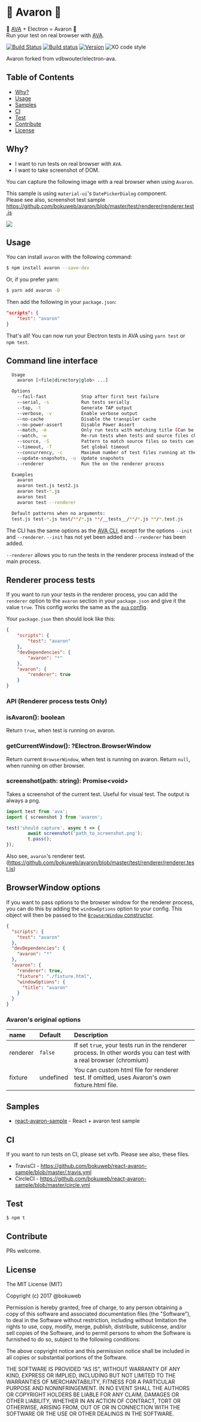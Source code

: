 # 🚀  Avaron 🚀 

🚀 [AVA](https://ava.li) + Electron = Avaron 🚀   
Run your test on real browser with [AVA](https://ava.li).

[![Build Status](https://travis-ci.org/bokuweb/avaron.svg?branch=master)](https://travis-ci.org/bokuweb/avaron)
[![Build status](https://ci.appveyor.com/api/projects/status/uegh5k030l8xb5nb/branch/master?svg=true)](https://ci.appveyor.com/project/bokuweb/avaron/branch/master)
[![Version](https://img.shields.io/npm/v/avaron.svg)](https://www.npmjs.com/package/avaron)
![XO code style](https://img.shields.io/badge/code_style-XO-5ed9c7.svg)
   
Avaron forked from vdbwouter/electron-ava.   


## Table of Contents

- [Why?](#why?)
- [Usage](#usage)
- [Samples](#samples)
- [CI](#ci)
- [Test](#test)
- [Contribute](#contribute)
- [License](#license)

## Why?

- I want to run tests on real browser with `AVA`.
- I want to take screenshot of DOM.
   
      
You can capture the following image with a real browser when using `Avaron`.   
   
This sample is using `material-ui`'s `DatePickerDialog` component.    
Please see also, screenshot test sample     https://github.com/bokuweb/avaron/blob/master/test/renderer/renderer.test.js   

![](https://github.com/bokuweb/avaron/blob/master/docs/capture.png?raw=true)   

## Usage

You can install `avaron` with the following command:

```sh
$ npm install avaron --save-dev
```

Or, if you prefer yarn:

```sh
$ yarn add avaron -D
```

Then add the following in your `package.json`:

```json
"scripts": {
	"test": "avaron"
}
```

That's all! You can now run your Electron tests in AVA using `yarn test` or `npm test`.   

## Command line interface

```sh
  Usage
    avaron [<file|directory|glob> ...]

  Options
    --fail-fast             Stop after first test failure
    --serial, -s            Run tests serially
    --tap, -t               Generate TAP output
    --verbose, -v           Enable verbose output
    --no-cache              Disable the transpiler cache
    --no-power-assert       Disable Power Assert
    --match, -m             Only run tests with matching title (Can be repeated)
    --watch, -w             Re-run tests when tests and source files change
    --source, -S            Pattern to match source files so tests can be re-run (Can be repeated)
    --timeout, -T           Set global timeout
    --concurrency, -c       Maximum number of test files running at the same time (EXPERIMENTAL)
    --update-snapshots, -u  Update snapshots
    --renderer              Run the on the renderer process

  Examples
    avaron
    avaron test.js test2.js
    avaron test-*.js
    avaron test
    avaron test --renderer

  Default patterns when no arguments:
  test.js test-*.js test/**/*.js **/__tests__/**/*.js **/*.test.js
```

The CLI has the same options as the
[AVA CLI](https://github.com/avajs/ava/tree/033d4dcdcbdadbf665c740ff450c2a775a8373dc#cli),
except for the options `--init` and `--renderer`. `--init` has not yet been added and
`--renderer` has been added.

`--renderer` allows you to run the tests in the renderer process instead of the main process.

## Renderer process tests

If you want to run your tests in the renderer process, you can add the `renderer`
option to the `avaron` section in your `package.json` and give it the value `true`.
This config works the same as the [`ava` config](https://github.com/avajs/ava#configuration).

Your `package.json` then should look like this:

```json
{
	"scripts": {
		"test": "avaron"
	},
	"devDependencies": {
		"avaron": "*"
	},
	"avaron": {
		"renderer": true
	}
}
```

### API (Renderer process tests Only)

### isAvaron(): boolean

Return `true`, when test is running on avaron.

### getCurrentWindow(): ?Electron.BrowserWindow

Return current `BrowserWindow`, when test is running on avaron.
Return `null`, when running on other browser.

### screenshot(path: string): Promise\<void\>

Takes a screenshot of the current test. Useful for visual test. The output is always a png.

``` js
import test from 'ava';
import { screenshot } from 'avaron';

test('should capture', async t => {
        await screenshot('path_to_screenshot.png');
        t.pass();
});
```   
   
Also see, `avaron`'s renderer test. (https://github.com/bokuweb/avaron/blob/master/test/renderer/renderer.test.js)

## BrowserWindow options

If you want to pass options to the browser window for the renderer process, you can do this by
adding the `windowOptions` option to your config. This object will then be passed to the
[`BrowserWindow` constructor](http://electron.atom.io/docs/api/browser-window/#new-browserwindowoptions).

```json
{
  "scripts": {
    "test": "avaron"
  },
  "devDependencies": {
    "avaron": "*"
  },
  "avaron": {
    "renderer": true,
    "fixture": "./fixture.html",
    "windowOptions": {
      "title": "avaron"
    }    
  }
}
```

### Avaron's original options

| name                         | Default     | Description                                                                                                                     |
| :--------------------------- | :-----------| :------------------------------------------------------------------------------------------------------------------------------ |
| renderer                     | `false`     | If set `true`, your tests run in the renderer process. In other words you can test with a real browser (chromium)               |
| fixture                      |  undefined  | You can custom html file for renderer test. If omitted, uses Avaron's own fixture.html file.                                    |


## Samples

- [react-avaron-sample](https://github.com/bokuweb/react-avaron-sample) - React + avaron test sample

## CI

If you want to run tests on CI, please set xvfb.
Please see also, these files.

- TravisCI - https://github.com/bokuweb/react-avaron-sample/blob/master/.travis.yml
- CircleCI - https://github.com/bokuweb/react-avaron-sample/blob/master/circle.yml



## Test

``` sh
$ npm t
```

## Contribute

PRs welcome.

## License

The MIT License (MIT)

Copyright (c) 2017 @bokuweb

Permission is hereby granted, free of charge, to any person obtaining a copy of this software and associated documentation files (the "Software"), to deal in the Software without restriction, including without limitation the rights to use, copy, modify, merge, publish, distribute, sublicense, and/or sell copies of the Software, and to permit persons to whom the Software is furnished to do so, subject to the following conditions:

The above copyright notice and this permission notice shall be included in all copies or substantial portions of the Software.

THE SOFTWARE IS PROVIDED "AS IS", WITHOUT WARRANTY OF ANY KIND, EXPRESS OR IMPLIED, INCLUDING BUT NOT LIMITED TO THE WARRANTIES OF MERCHANTABILITY, FITNESS FOR A PARTICULAR PURPOSE AND NONINFRINGEMENT. IN NO EVENT SHALL THE AUTHORS OR COPYRIGHT HOLDERS BE LIABLE FOR ANY CLAIM, DAMAGES OR OTHER LIABILITY, WHETHER IN AN ACTION OF CONTRACT, TORT OR OTHERWISE, ARISING FROM, OUT OF OR IN CONNECTION WITH THE SOFTWARE OR THE USE OR OTHER DEALINGS IN THE SOFTWARE.
